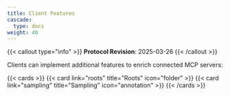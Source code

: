 ```yaml
---
title: Client Features
cascade:
  type: docs
weight: 40
---
```


{{< callout type="info" >}} **Protocol Revision**: 2025-03-26 {{< /callout >}}

Clients can implement additional features to enrich connected MCP servers:

{{< cards >}} {{< card link="roots" title="Roots" icon="folder" >}}
{{< card link="sampling" title="Sampling" icon="annotation" >}} {{< /cards >}}
